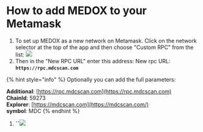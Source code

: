 # How to add MEDOX to your Metamask

1. To set up MEDOX as a new network on Metamask. Click on the network selector at the top of the app and then choose "Custom RPC" from the list:   ![](.gitbook/assets/etz1%20%281%29.png)  
2. Then in the "New RPC URL" enter this address: New rpc URL: **`https://rpc.mdcscan.com`**

{% hint style="info" %}
Optionally you can add the full parameters:

**Additional**: [https://rpc.mdcscan.com](https://rpc.mdcscan.com)  
**ChainId**: 59273  
**Explorer**: [https://mdcscan.com](https://mdcscan.com/)  
**symbol**: MDC
{% endhint %}

1. **\`\`**![](.gitbook/assets/ez2.png)


